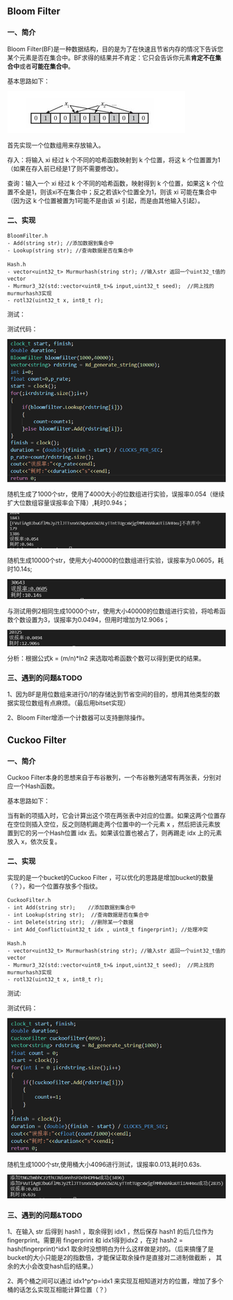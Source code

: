 ## Bloom Filter

### 一、简介

Bloom Filter(BF)是一种数据结构，目的是为了在快速且节省内存的情况下告诉您某个元素是否在集合中。BF求得的结果并不肯定：它只会告诉你元素**肯定不在集合中**或者**可能在集合中**。

基本思路如下：

![image-20210921162623467](images/image-20210921162623467.png)

首先实现一个位数组用来存放输入。

存入：将输入 xi 经过 k 个不同的哈希函数映射到 k 个位置，将这 k 个位置置为1（如果在存入前已经是1了则不需要修改）。

查询：输入一个 xi 经过 k 个不同的哈希函数，映射得到 k 个位置，如果这 k 个位置不全是1，则该xi不在集合中；反之若该k个位置全为1，则该 xi 可能在集合中（因为这 k 个位置被置为1可能不是由该 xi 引起，而是由其他输入引起）。

### 二、实现

```
BloomFilter.h
- Add(string str); //添加数据到集合中
- Lookup(string str); //查询数据是否在集合中

Hash.h
- vector<uint32_t> Murmurhash(string str); //输入str 返回一个uint32_t值的vector
- Murmur3_32(std::vector<uint8_t>& input,uint32_t seed);  //网上找的murmurhash3实现 
- rotl32(uint32_t x, int8_t r);
```

测试：

测试代码：

![image-20210924112130800](images/Bloom&Cuckoo_filter/image-20210924112130800.png)

随机生成了1000个str，使用了4000大小的位数组进行实验，误报率0.054（继续扩大位数组容量误报率会下降）,耗时0.94s；

![image-20210924110007484](images/Bloom&Cuckoo_filter/image-20210924110007484.png)

随机生成10000个str，使用大小40000的位数组进行实验，误报率为0.0605，耗时10.14s;

![image-20210924111627699](images/Bloom&Cuckoo_filter/image-20210924111627699.png)

与测试用例2相同生成10000个str，使用大小40000的位数组进行实验，将哈希函数个数设置为3，误报率为0.0494，但用时增加为12.906s；

![image-20210924111908768](images/Bloom&Cuckoo_filter/image-20210924111908768.png)

分析：根据公式k = (m/n)*ln2 来选取哈希函数个数可以得到更优的结果。

### 三、遇到的问题&TODO

1、因为BF是用位数组来进行0/1的存储达到节省空间的目的，想用其他类型的数据实现位数组有点麻烦。（最后用bitset实现）

2、Bloom Filter增添一个计数器可以支持删除操作。

## Cuckoo Filter

### 一、简介

Cuckoo Filter本身的思想来自于布谷散列，一个布谷散列通常有两张表，分别对应一个Hash函数。

基本思路如下：

当有新的项插入时，它会计算出这个项在两张表中对应的位置。如果这两个位置存在空位则插入空位，反之则随机踢走两个位置中的一个元素 x ，然后把该元素放置到它的另一个Hash位置 idx 去。如果该位置也被占了，则再踢走 idx 上的元素放入 x，依次反复。

### 二、实现

实现的是一个bucket的Cuckoo Filter ，可以优化的思路是增加bucket的数量（？），和一个位置存放多个指纹。

```
CuckooFilter.h
- int Add(string str);    //添加数据到集合中
- int Lookup(string str);  //查询数据是否在集合中	
- int Delete(string str);  //删除某一个数据
- int Add_Conflict(uint32_t idx , uint8_t fingerprint); //处理冲突

Hash.h
- vector<uint32_t> Murmurhash(string str); //输入str 返回一个uint32_t值的vector
- Murmur3_32(std::vector<uint8_t>& input,uint32_t seed);  //网上找的murmurhash3实现 
- rotl32(uint32_t x, int8_t r);
```

测试:

测试代码：

![image-20210924112408749](images/Bloom&Cuckoo_filter/image-20210924112408749.png)

随机生成1000个str,使用桶大小4096进行测试，误报率0.013,耗时0.63s.

![image-20210924105832270](images/Bloom&Cuckoo_filter/image-20210924105832270.png)

### 三、遇到的问题&TODO

1、在输入 str 后得到 hash1 ，取余得到 idx1 ，然后保存 hash1 的后几位作为fingerprint。需要用 fingerprint 和 idx1得到idx2 ，在对 hash2 = hash(fingerprint)^idx1 取余时没想明白为什么这样做是对的。（后来搞懂了是bucket的大小只能是2的指数倍，才能保证取余操作是直接对二进制做截断 ， 其余的大小会改变hash后的结果。）

2、两个桶之间可以通过 idx1^p^p=idx1 来实现互相知道对方的位置，增加了多个桶的话怎么实现互相能计算位置（？）

